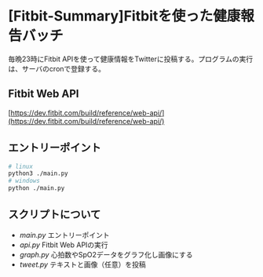 # [Fitbit-Summary]Fitbitを使った健康報告バッチ

毎晩23時にFitbit APIを使って健康情報をTwitterに投稿する。プログラムの実行は、サーバのcronで登録する。

## Fitbit Web API

[https://dev.fitbit.com/build/reference/web-api/](https://dev.fitbit.com/build/reference/web-api/)

## エントリーポイント

```bash
# linux
python3 ./main.py
# windows
python ./main.py
```

## スクリプトについて

- *main.py* エントリーポイント
- *api.py* Fitbit Web APIの実行
- *graph.py* 心拍数やSpO2データをグラフ化し画像にする
- *tweet.py* テキストと画像（任意）を投稿